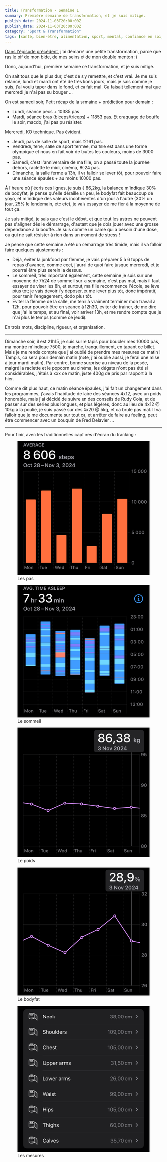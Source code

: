 ```yaml
---
title: Transformation - Semaine 1
summary: Première semaine de transformation, et je suis mitigé.
publish_date: 2024-11-03T20:00:00Z
publish_date: 2024-11-03T20:00:00Z
category: "Sport & Transformation"
tags: [santé, bien-être, alimentation, sport, mental, confiance en soi, stress, craquage, surpoids]
---
```


<a href="/blog/j-ai-decide-que-c-etait-assez/">Dans l'épisode précédent</a>, j'ai démarré une petite transformation, parce que ras le pif de mon bide, de mes seins et de mon double menton :)

Donc, aujourd'hui, première semaine de transformation, et je suis mitigé.

On sait tous que le plus dur, c'est de s'y remettre, et c'est vrai. Je me suis relancé, lundi et mardi ont été de très bons jours, mais je sais comme je suis, j'ai voulu taper dans le fond, et ca fait mal. Ca faisait tellement mal que mercredi je n'ai pas su bouger ...

On est samedi soir, Petit récap  de la semaine + prédiction pour demain :

- Lundi, séance pecs + 10385 pas
- Mardi, séance bras (biceps/triceps) + 11853 pas. Et craquage de bouffe le soir, macdo, j'ai pas pu résister.

Mercredi, KO technique. Pas évident.

- Jeudi, pas de salle de sport, mais 12161 pas.
- Vendredi, férié, salle de sport fermée, ma fille est dans une forme olympique et nous en fait voir de toutes les couleurs, moins de 3000 pas.
- Samedi, c'est l'anniversaire de ma fille, on a passé toute la journée dehors, raclette le midi, cinéma, 8024 pas.
- Dimanche, la salle ferme a 13h, il va falloir se lever tôt, pour pouvoir faire une séance épaules + au moins 10000 pas.

À l'heure où j'écris ces lignes, je suis à 86,2kg, la balance m'indique 30% de bodyfat, je pense qu'elle déraille un peu, le bodyfat fait beaucoup de yoyo, et m'indique des valeurs incohérentes d'un jour à l'autre (30% un jour, 25% le lendemain, etc etc), je vais essayer de me fier à la moyenne de tout ça.

Je suis mitigé, je sais que c'est le début, et que tout les astres ne peuvent pas s'aligner dès le démarrage, d'autant que je dois jouer avec une grosse dépendance à la bouffe. Je suis comme un camé qui a besoin d'une dose, ou qui ne sait résister à rien dans un moment de stress !

Je pense que cette semaine a été un démarrage très timide, mais il va falloir faire quelques ajustements :

- Déjà, éviter la junkfood par flemme, je vais préparer 5 à 6 tupps de repas d'avance, comme ceci, j'aurai de quoi faire jusque mercredi, et je pourrai être plus serein la dessus.
- Le sommeil, très important également, cette semaine je suis sur une moyenne de 7h24 de sommeil sur la semaine, c'est pas mal, mais il faut essayer de viser les 8h, et surtout, ma fille recommence l'école, se lève plus tot; je vais devoir l'y déposer, et me lever plus tôt, donc impératif, pour tenir l'engagement, dodo plus tôt.
- Eviter la flemme de la salle, me tenir à vraiment terminer mon travail à 12h, pour pouvoir être en séance à 12h30, éviter de trainer, de me dire que j'ai le temps, et au final, voir arriver 13h, et me rendre compte que je n'ai plus le temps (comme ce jeudi).

En trois mots, discipline, rigueur, et organisation.

***

Dimanche soir, il est 21h15, je suis sur le tapis pour boucler mes 10000 pas, ma montre m'indique 7500, je marche, tranquillement, en tapant ce billet. Mais je me rends compte que j'ai oublié de prendre mes mesures ce matin ! Tampis, ca sera pour demain matin (note, j'ai oublié aussi, je ferai une mise à jour mardi matin). Par contre, bonne surprise au niveau de la pesée, malgré la raclette et le popcorn au cinéma, les dégats n'ont pas été si considérables, j'étais à xxx ce matin, juste 400g de pris par rapport à la hier.

Comme dit plus haut, ce matin séance épaules, j'ai fait un changement dans les programmes, j'avais l'habitude de faire des séances 4x12, avec un poids honorable, mais j'ai décidé de suivre un des conseils de Rudy Coia, et de passer sur des series plus longues, et plus légères, donc au lieu de 4x12 @ 10kg à la poulie, je suis passé sur des 4x20 @ 5kg, et ca brule pas mal. Il va falloir que je me documente sur tout ca, et arrêter de faire au feeling, peut être commencer avec un bouquin de Fred Delavier ...

***

Pour finir, avec les traditionnelles captures d'écran du tracking :

<figure>
  <img src="/media/images/blog/illustration/2024-11-03/pas.png"/>
  <figcaption>Les pas</figcaption>
</figure>

<figure>
  <img src="/media/images/blog/illustration/2024-11-03/sommeil.png"/>
  <figcaption>Le sommeil</figcaption>
</figure>

<figure>
  <img src="/media/images/blog/illustration/2024-11-03/poids.png"/>
  <figcaption>Le poids</figcaption>
</figure>

<figure>
  <img src="/media/images/blog/illustration/2024-11-03/bodyfat.png"/>
  <figcaption>Le bodyfat</figcaption>
</figure>

<figure>
  <img src="/media/images/blog/illustration/2024-11-03/mesures.png"/>
  <figcaption>Les mesures</figcaption>
</figure>
